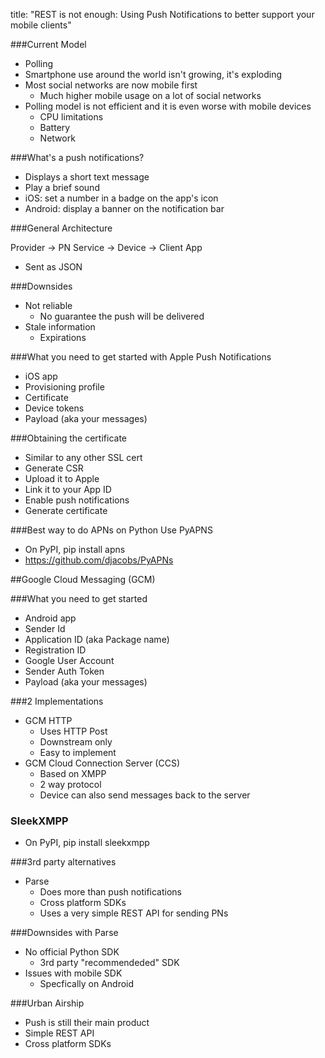 title: "REST is not enough: Using Push Notifications to better support your mobile clients"


###Current Model
* Polling
* Smartphone use around the world isn't growing, it's exploding
* Most social networks are now mobile first
    * Much higher mobile usage on a lot of social networks
* Polling model is not efficient and it is even worse with mobile devices
    * CPU limitations
    * Battery
    * Network

###What's a push notifications?
* Displays a short text message
* Play a brief sound
* iOS: set a number in a badge on the app's icon
* Android: display a banner on the notification bar

###General Architecture

Provider -> PN Service -> Device -> Client App

* Sent as JSON

###Downsides
* Not reliable
    * No guarantee the push will be delivered
* Stale information
    * Expirations

###What you need to get started with Apple Push Notifications
* iOS app
* Provisioning profile
* Certificate
* Device tokens
* Payload (aka your messages)

###Obtaining the certificate
* Similar to any other SSL cert
* Generate CSR
* Upload it to Apple
* Link it to your App ID
* Enable push notifications
* Generate certificate

###Best way to do APNs on Python
Use PyAPNS
* On PyPI, pip install apns
* https://github.com/djacobs/PyAPNs

##Google Cloud Messaging (GCM)

###What you need to get started
* Android app
* Sender Id
* Application ID (aka Package name)
* Registration ID
* Google User Account
* Sender Auth Token
* Payload (aka your messages)

###2 Implementations
* GCM HTTP
    * Uses HTTP Post
    * Downstream only
    * Easy to implement
* GCM Cloud Connection Server (CCS)
    * Based on XMPP
    * 2 way protocol
    * Device can also send messages back to the server

### SleekXMPP
* On PyPI, pip install sleekxmpp

###3rd party alternatives
* Parse
    * Does more than push notifications
    * Cross platform SDKs
    * Uses a very simple REST API for sending PNs
    
###Downsides with Parse
* No official Python SDK
    * 3rd party "recommendeded" SDK
* Issues with mobile SDK
    * Specfically on Android
    
###Urban Airship
* Push is still their main product
* Simple REST API
* Cross platform SDKs


